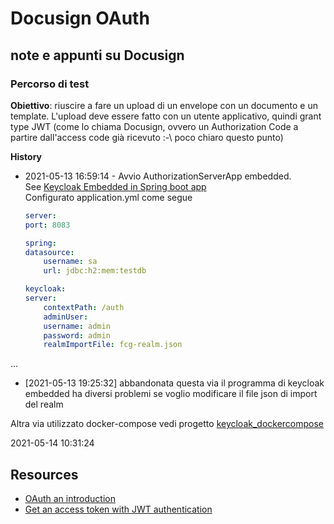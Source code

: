 Docusign OAuth
==============
## note e appunti su Docusign
### Percorso di test
**Obiettivo**: riuscire a fare un upload di un envelope con un documento e un template. L'upload deve essere fatto con un utente applicativo, quindi grant type JWT (come lo chiama Docusign, ovvero un Authorization Code a partire dall'access code già ricevuto :-\ poco chiaro questo punto)

**History**
- 2021-05-13 16:59:14 - Avvio AuthorizationServerApp embedded. \
See [Keycloak Embedded in Spring boot app](https://www.baeldung.com/keycloak-embedded-in-spring-boot-app) \
Configurato application.yml come segue 

    ```yml
    server:
    port: 8083

    spring:
    datasource:
        username: sa
        url: jdbc:h2:mem:testdb

    keycloak:
    server:
        contextPath: /auth
        adminUser:
        username: admin
        password: admin
        realmImportFile: fcg-realm.json

    ```
... 

- [2021-05-13 19:25:32] abbandonata questa via
 il programma di keycloak embedded ha diversi problemi se voglio modificare il file json di import del realm

 Altra via utilizzato docker-compose vedi progetto [keycloak_dockercompose](https://github.com/albertorugnone/keycloak_dockercompose.git)

2021-05-14 10:31:24 
## Resources
- [OAuth an introduction](https://developers.docusign.com/platform/auth/)
- [Get an access token with JWT authentication](https://www.youtube.com/watch?v=ebwN2HWpDQA&t=316s)